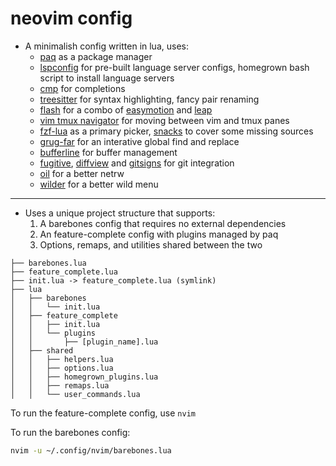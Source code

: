 # neovim config

- A minimalish config written in lua, uses:
  - [paq](https://github.com/savq/paq-nvim) as a package manager
  - [lspconfig](https://github.com/neovim/nvim-lspconfig) for pre-built language server configs, homegrown bash script to install language servers
  - [cmp](https://github.com/hrsh7th/nvim-cmp) for completions
  - [treesitter](https://github.com/nvim-treesitter/nvim-treesitter) for syntax highlighting, fancy pair renaming
  - [flash](https://github.com/folke/flash.nvim) for a combo of [easymotion](https://github.com/easymotion/vim-easymotion) and [leap](https://github.com/ggandor/leap.nvim)
  - [vim tmux navigator](https://github.com/christoomey/vim-tmux-navigator) for moving between vim and tmux panes
  - [fzf-lua](https://github.com/ibhagwan/fzf-lua) as a primary picker, [snacks](https://github.com/folke/snacks.nvim) to cover some missing sources
  - [grug-far](https://github.com/MagicDuck/grug-far.nvim) for an interative global find and replace
  - [bufferline](https://github.com/akinsho/bufferline.nvim) for buffer management
  - [fugitive](https://github.com/tpope/vim-fugitive), [diffview](https://github.com/sindrets/diffview.nvim) and [gitsigns](https://github.com/lewis6991/gitsigns.nvim) for git integration
  - [oil](https://github.com/stevearc/oil.nvim) for a better netrw
  - [wilder](https://github.com/gelguy/wilder.nvim) for a better wild menu

---

- Uses a unique project structure that supports:
  1. A barebones config that requires no external dependencies
  2. An feature-complete config with plugins managed by paq
  3. Options, remaps, and utilities shared between the two

```
├── barebones.lua
├── feature_complete.lua
├── init.lua -> feature_complete.lua (symlink)
├── lua
│   ├── barebones
│   │   └── init.lua
│   ├── feature_complete
│   │   ├── init.lua
│   │   └── plugins
│   │       ├── [plugin_name].lua
│   ├── shared
│   │   ├── helpers.lua
│   │   ├── options.lua
│   │   ├── homegrown_plugins.lua
│   │   ├── remaps.lua
│   │   └── user_commands.lua
```

To run the feature-complete config, use `nvim`

To run the barebones config:

```bash
nvim -u ~/.config/nvim/barebones.lua
```
